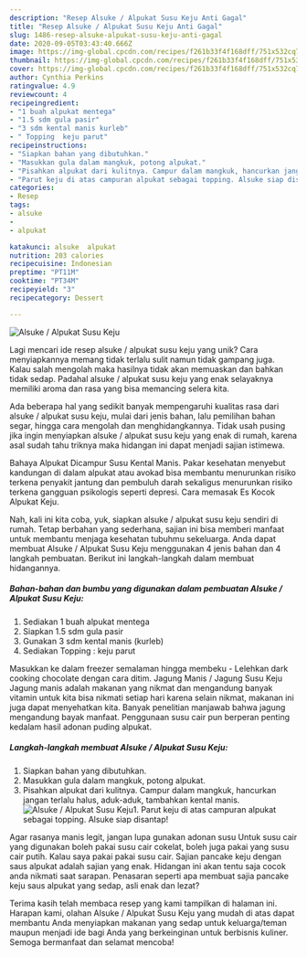 ```yaml
---
description: "Resep Alsuke / Alpukat Susu Keju Anti Gagal"
title: "Resep Alsuke / Alpukat Susu Keju Anti Gagal"
slug: 1486-resep-alsuke-alpukat-susu-keju-anti-gagal
date: 2020-09-05T03:43:40.666Z
image: https://img-global.cpcdn.com/recipes/f261b33f4f168dff/751x532cq70/alsuke-alpukat-susu-keju-foto-resep-utama.jpg
thumbnail: https://img-global.cpcdn.com/recipes/f261b33f4f168dff/751x532cq70/alsuke-alpukat-susu-keju-foto-resep-utama.jpg
cover: https://img-global.cpcdn.com/recipes/f261b33f4f168dff/751x532cq70/alsuke-alpukat-susu-keju-foto-resep-utama.jpg
author: Cynthia Perkins
ratingvalue: 4.9
reviewcount: 4
recipeingredient:
- "1 buah alpukat mentega"
- "1.5 sdm gula pasir"
- "3 sdm kental manis kurleb"
- " Topping  keju parut"
recipeinstructions:
- "Siapkan bahan yang dibutuhkan."
- "Masukkan gula dalam mangkuk, potong alpukat."
- "Pisahkan alpukat dari kulitnya. Campur dalam mangkuk, hancurkan jangan terlalu halus, aduk-aduk, tambahkan kental manis."
- "Parut keju di atas campuran alpukat sebagai topping. Alsuke siap disantap!"
categories:
- Resep
tags:
- alsuke
- 
- alpukat

katakunci: alsuke  alpukat 
nutrition: 203 calories
recipecuisine: Indonesian
preptime: "PT11M"
cooktime: "PT34M"
recipeyield: "3"
recipecategory: Dessert

---
```



![Alsuke / Alpukat Susu Keju](https://img-global.cpcdn.com/recipes/f261b33f4f168dff/751x532cq70/alsuke-alpukat-susu-keju-foto-resep-utama.jpg)

Lagi mencari ide resep alsuke / alpukat susu keju yang unik? Cara menyiapkannya memang tidak terlalu sulit namun tidak gampang juga. Kalau salah mengolah maka hasilnya tidak akan memuaskan dan bahkan tidak sedap. Padahal alsuke / alpukat susu keju yang enak selayaknya memiliki aroma dan rasa yang bisa memancing selera kita.

Ada beberapa hal yang sedikit banyak mempengaruhi kualitas rasa dari alsuke / alpukat susu keju, mulai dari jenis bahan, lalu pemilihan bahan segar, hingga cara mengolah dan menghidangkannya. Tidak usah pusing jika ingin menyiapkan alsuke / alpukat susu keju yang enak di rumah, karena asal sudah tahu triknya maka hidangan ini dapat menjadi sajian istimewa.

Bahaya Alpukat Dicampur Susu Kental Manis. Pakar kesehatan menyebut kandungan di dalam alpukat atau avokad bisa membantu menurunkan risiko terkena penyakit jantung dan pembuluh darah sekaligus menurunkan risiko terkena gangguan psikologis seperti depresi. Cara memasak Es Kocok Alpukat Keju.


Nah, kali ini kita coba, yuk, siapkan alsuke / alpukat susu keju sendiri di rumah. Tetap berbahan yang sederhana, sajian ini bisa memberi manfaat untuk membantu menjaga kesehatan tubuhmu sekeluarga. Anda dapat membuat Alsuke / Alpukat Susu Keju menggunakan 4 jenis bahan dan 4 langkah pembuatan. Berikut ini langkah-langkah dalam membuat hidangannya.

<!--inarticleads1-->

##### Bahan-bahan dan bumbu yang digunakan dalam pembuatan Alsuke / Alpukat Susu Keju:

1. Sediakan 1 buah alpukat mentega
1. Siapkan 1.5 sdm gula pasir
1. Gunakan 3 sdm kental manis (kurleb)
1. Sediakan  Topping : keju parut


Masukkan ke dalam freezer semalaman hingga membeku - Lelehkan dark cooking chocolate dengan cara ditim. Jagung Manis / Jagung Susu Keju Jagung manis adalah makanan yang nikmat dan mengandung banyak vitamin untuk kita bisa nikmati setiap hari karena selain nikmat, makanan ini juga dapat menyehatkan kita. Banyak penelitian manjawab bahwa jagung mengandung bayak manfaat. Penggunaan susu cair pun berperan penting kedalam hasil adonan puding alpukat. 

<!--inarticleads2-->

##### Langkah-langkah membuat Alsuke / Alpukat Susu Keju:

1. Siapkan bahan yang dibutuhkan.
1. Masukkan gula dalam mangkuk, potong alpukat.
1. Pisahkan alpukat dari kulitnya. Campur dalam mangkuk, hancurkan jangan terlalu halus, aduk-aduk, tambahkan kental manis.
<img src="//assets-global.cpcdn.com/assets/icons/button_play-2c75c40dde080a61004c1f40b05d8f140eaff45d7e9e6481dc71c63d2e7c4909.png" alt="Alsuke / Alpukat Susu Keju">1. Parut keju di atas campuran alpukat sebagai topping. Alsuke siap disantap!


Agar rasanya manis legit, jangan lupa gunakan adonan susu Untuk susu cair yang digunakan boleh pakai susu cair cokelat, boleh juga pakai yang susu cair putih. Kalau saya pakai pakai susu cair. Sajian pancake keju dengan saus alpukat adalah sajian yang enak. Hidangan ini akan tentu saja cocok anda nikmati saat sarapan. Penasaran seperti apa membuat sajia pancake keju saus alpukat yang sedap, asli enak dan lezat? 

Terima kasih telah membaca resep yang kami tampilkan di halaman ini. Harapan kami, olahan Alsuke / Alpukat Susu Keju yang mudah di atas dapat membantu Anda menyiapkan makanan yang sedap untuk keluarga/teman maupun menjadi ide bagi Anda yang berkeinginan untuk berbisnis kuliner. Semoga bermanfaat dan selamat mencoba!
